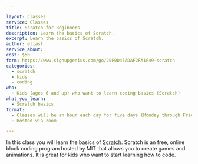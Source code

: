 ```yaml
---

layout: classes
service: Classes
title: Scratch for Beginners
description: Learn the basics of Scratch.
excerpt: Learn the basics of Scratch.
author: eliasf
service_about: 
cost: $50
form: https://www.signupgenius.com/go/20F0D45ADAF2FA1F49-scratch
categories:
  - scratch
  - kids
  - coding
who:
  - Kids (ages 6 and up) who want to learn coding basics (Scratch)
what_you_learn:
  - Scratch basics
format:
  - Classes will be an hour each day for five days (Monday through Friday)
  - Hosted via Zoom

---
```


In this class you will learn the basics of [Scratch](https://scratch.mit.edu/). Scratch is an free, online block coding program hosted by MIT that allows you to create games and animations. It is great for kids who want to start learning how to code.